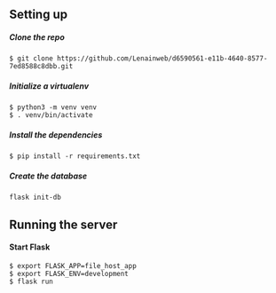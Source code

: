 ## Setting up

##### Clone the repo

```
$ git clone https://github.com/Lenainweb/d6590561-e11b-4640-8577-7ed8588c8dbb.git
```

##### Initialize a virtualenv

```
$ python3 -m venv venv
$ . venv/bin/activate
```

##### Install the dependencies

```
$ pip install -r requirements.txt
```

##### Create the database

```
flask init-db
```

## Running the server


#### Start Flask
```
$ export FLASK_APP=file_host_app
$ export FLASK_ENV=development
$ flask run
```